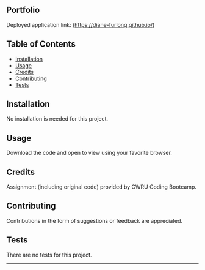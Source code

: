## Portfolio


Deployed application link: (https://diane-furlong.github.io/)


## Table of Contents


* [Installation](#installation)
* [Usage](#usage)
* [Credits](#credits)
* [Contributing](#contributing)
* [Tests](#tests)


## Installation

No installation is needed for this project.


## Usage 

Download the code and open to view using your favorite browser.


## Credits

Assignment (including original code) provided by CWRU Coding Bootcamp.


## Contributing

Contributions in the form of suggestions or feedback are appreciated.

## Tests

There are no tests for this project.

---
